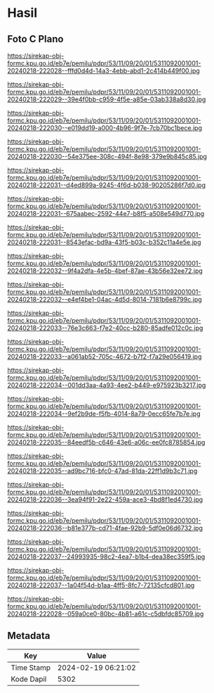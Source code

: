 # Hasil

## Foto C Plano

https://sirekap-obj-formc.kpu.go.id/eb7e/pemilu/pdpr/53/11/09/20/01/5311092001001-20240218-222028--fffd0d4d-14a3-4ebb-abd1-2c414b449f00.jpg

https://sirekap-obj-formc.kpu.go.id/eb7e/pemilu/pdpr/53/11/09/20/01/5311092001001-20240218-222029--39e4f0bb-c959-4f5e-a85e-03ab338a8d30.jpg

https://sirekap-obj-formc.kpu.go.id/eb7e/pemilu/pdpr/53/11/09/20/01/5311092001001-20240218-222030--e019dd19-a000-4b96-9f7e-7cb70bc1bece.jpg

https://sirekap-obj-formc.kpu.go.id/eb7e/pemilu/pdpr/53/11/09/20/01/5311092001001-20240218-222030--54e375ee-308c-494f-8e98-379e9b845c85.jpg

https://sirekap-obj-formc.kpu.go.id/eb7e/pemilu/pdpr/53/11/09/20/01/5311092001001-20240218-222031--d4ed899a-9245-4f6d-b038-90205286f7d0.jpg

https://sirekap-obj-formc.kpu.go.id/eb7e/pemilu/pdpr/53/11/09/20/01/5311092001001-20240218-222031--675aabec-2592-44e7-b8f5-a508e549d770.jpg

https://sirekap-obj-formc.kpu.go.id/eb7e/pemilu/pdpr/53/11/09/20/01/5311092001001-20240218-222031--8543efac-bd9a-43f5-b03c-b352c11a4e5e.jpg

https://sirekap-obj-formc.kpu.go.id/eb7e/pemilu/pdpr/53/11/09/20/01/5311092001001-20240218-222032--9f4a2dfa-4e5b-4bef-87ae-43b56e32ee72.jpg

https://sirekap-obj-formc.kpu.go.id/eb7e/pemilu/pdpr/53/11/09/20/01/5311092001001-20240218-222032--e4ef4be1-04ac-4d5d-8014-7181b6e8799c.jpg

https://sirekap-obj-formc.kpu.go.id/eb7e/pemilu/pdpr/53/11/09/20/01/5311092001001-20240218-222033--76e3c663-f7e2-40cc-b280-85adfe012c0c.jpg

https://sirekap-obj-formc.kpu.go.id/eb7e/pemilu/pdpr/53/11/09/20/01/5311092001001-20240218-222033--a061ab52-705c-4672-b7f2-f7a29e056419.jpg

https://sirekap-obj-formc.kpu.go.id/eb7e/pemilu/pdpr/53/11/09/20/01/5311092001001-20240218-222034--001dd3aa-4a93-4ee2-b449-e975923b3217.jpg

https://sirekap-obj-formc.kpu.go.id/eb7e/pemilu/pdpr/53/11/09/20/01/5311092001001-20240218-222034--9ef2b9de-f5fb-4014-8a79-0ecc65fe7b7e.jpg

https://sirekap-obj-formc.kpu.go.id/eb7e/pemilu/pdpr/53/11/09/20/01/5311092001001-20240218-222035--84eedf5b-c646-43e6-a06c-ee0fc8785854.jpg

https://sirekap-obj-formc.kpu.go.id/eb7e/pemilu/pdpr/53/11/09/20/01/5311092001001-20240218-222035--ad9bc716-bfc0-47ad-81da-22ff1d9b3c71.jpg

https://sirekap-obj-formc.kpu.go.id/eb7e/pemilu/pdpr/53/11/09/20/01/5311092001001-20240218-222036--3ea94f91-2e22-459a-ace3-4bd8f1ed4730.jpg

https://sirekap-obj-formc.kpu.go.id/eb7e/pemilu/pdpr/53/11/09/20/01/5311092001001-20240218-222036--b81e377b-cd71-4fae-92b9-5df0e06d6732.jpg

https://sirekap-obj-formc.kpu.go.id/eb7e/pemilu/pdpr/53/11/09/20/01/5311092001001-20240218-222037--24993935-98c2-4ea7-b1b4-dea38ec359f5.jpg

https://sirekap-obj-formc.kpu.go.id/eb7e/pemilu/pdpr/53/11/09/20/01/5311092001001-20240218-222037--1a04f54d-b1aa-4ff5-8fc7-72135cfcd801.jpg

https://sirekap-obj-formc.kpu.go.id/eb7e/pemilu/pdpr/53/11/09/20/01/5311092001001-20240218-222028--059a0ce0-80bc-4b81-a61c-c5dbfdc85709.jpg


## Metadata

| Key        | Value               |
| ---------- | ------------------- |
| Time Stamp | 2024-02-19 06:21:02 |
| Kode Dapil | 5302                |



